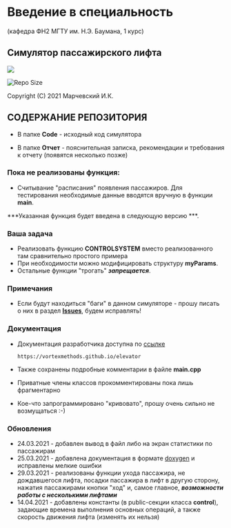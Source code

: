Введение в специальность 
========================

(кафедра ФН2 МГТУ им. Н.Э. Баумана, 1 курс)

Симулятор пассажирского лифта
-----------------------------

<p align="left"><img src="https://www.unitalm.ru/blog/wp-content/uploads/ekspluatacia-liftov.png"></p>

![Repo Size](https://img.shields.io/github/repo-size/vortexmethods/elevator.svg)

Copyright (C) 2021 Марчевский И.К.


СОДЕРЖАНИЕ РЕПОЗИТОРИЯ
----------------------

* В папке **Code** - исходный код симулятора

* В папке **Отчет** - пояснительная записка, рекомендации и требования к отчету (появятся несколько позже)

### Пока не реализованы функция:

* Считывание "расписания" появления пассажиров. Для тестирования необходимые данные вводятся вручную в функции **main**.

***Указанная функция будет введена в следующую версию ***.

### Ваша задача 

* Реализовать функцию **CONTROLSYSTEM** вместо реализованного там сравнительно простого примера 
* При необходимости можно модифицировать структуру **myParams**.
* Остальные функции "трогать" ***запрещается***.

### Примечания
* Если будут находиться "баги" в данном симуляторе - прошу писать о них в раздел [**Issues**](https://github.com/vortexmethods/elevator/issues), будем исправлять!

### Документация
* Документация разработчика доступна по [ссылке](https://vortexmethods.github.io/elevator)

      https://vortexmethods.github.io/elevator

* Также сохранены подробные комментарии в файле **main.cpp**
* Приватные члены классов прокомментированы пока лишь фрагментарно
* Кое-что запрограммировано "кривовато", прошу очень сильно не возмущаться :-)

### Обновления
* 24.03.2021 - добавлен вывод в файл либо на экран статистики по пассажирам
* 25.03.2021 - добавлена документация в формате [doxygen](http://www.doxygen.org) и исправлены мелкие ошибки
* 29.03.2021 - реализованы функции ухода пассажира, не дождавшегося лифта, посадки пассажира в лифт в другую сторону, нажатия пассажирами кнопки "ход" и, самое главное, ***возможности работы с несколькими лифтами***
* 14.04.2021 - добавлены константы (в public-секции класса **control**), задающие времена выполнения основных операций, а также скорость движения лифта (изменять их нельзя) 